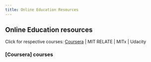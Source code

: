 ```yaml
---
title: Online Education Resources
---
```


## Online Education resources
Click for respective courses: [Coursera](#coursera) | MIT RELATE | MITx | Udacity

### <a id="coursera"/>[Coursera] courses
